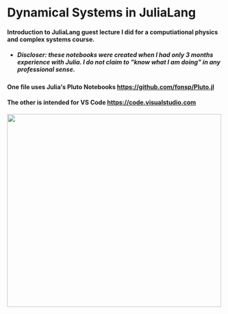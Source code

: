 # Dynamical Systems in JuliaLang
#### Introduction to JuliaLang guest lecture I did for a computiational physics and complex systems course.

- ##### Discloser: these notebooks were created when I had only 3 months experience with Julia. I do not claim to "know what I am doing" in any professional sense.

#### One file uses Julia's Pluto Notebooks https://github.com/fonsp/Pluto.jl
#### The other is intended for VS Code https://code.visualstudio.com

<img src="/Forest_Fire.gif"  width="500" height="450" />
